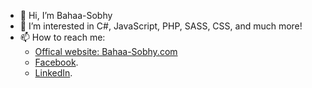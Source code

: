 - 👋 Hi, I’m Bahaa-Sobhy
- 👀 I’m interested in C#, JavaScript, PHP, SASS, CSS, and much more!
- 📫 How to reach me:
  - [Offical website: Bahaa-Sobhy.com](http://Bahaa-Sobhy.com)
  - [Facebook](https://www.facebook.com/bahaa.sobhy).
  - [LinkedIn](https://www.linkedin.com/in/bahaa-sobhy/?lipi=urn%3Ali%3Apage%3Ad_flagship3_feed%3BDERi%2Bz0aT%2BioXCtnQc%2Bm4Q%3D%3D).


<!---
Bahaa-Sobhy/Bahaa-Sobhy is a ✨ special ✨ repository because its `README.md` (this file) appears on your GitHub profile.
You can click the Preview link to take a look at your changes.
--->
